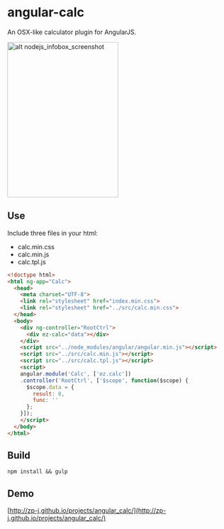 # angular-calc

An OSX-like calculator plugin for AngularJS.

<img src="http://7sbqda.com1.z0.glb.clouddn.com/Screen%20Shot%202015-11-20%20at%2016.33.23.png"
		 alt="alt nodejs_infobox_screenshot"
		 width="250"
		 height="350">

## Use

Include three files in your html:

- calc.min.css
- calc.min.js
- calc.tpl.js

```html
<!doctype html>
<html ng-app="Calc">
  <head>
    <meta charset="UTF-8">
    <link rel="stylesheet" href="index.min.css">
    <link rel="stylesheet" href="../src/calc.min.css">
  </head>
  <body>
    <div ng-controller="RootCtrl">
      <div ez-calc="data"></div>
    </div>
    <script src="../node_modules/angular/angular.min.js"></script>
    <script src="../src/calc.min.js"></script>
    <script src="../src/calc.tpl.js"></script>
    <script>
    angular.module('Calc', ['ez.calc'])
    .controller('RootCtrl', ['$scope', function($scope) {
      $scope.data = {
        result: 0,
        func: ''
      };
    }]);
    </script>
  </body>
</html>


```

## Build

```
npm install && gulp
```

## Demo

[http://zp-j.github.io/projects/angular_calc/](http://zp-j.github.io/projects/angular_calc/)
